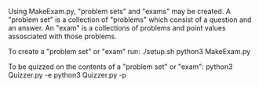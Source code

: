 Using MakeExam.py, "problem sets" and "exams" may be created. A 
"problem set" is a collection of "problems" which consist of a
question and an answer. An "exam" is a collections of problems 
and point values assosciated with those problems.

To create a "problem set" or "exam" run:
	./setup.sh 
	python3 MakeExam.py

To be quizzed on the contents of a "problem set" or "exam":
	python3 Quizzer.py -e <examfile>
	python3 Quizzer.py -p <problemsetfile>



